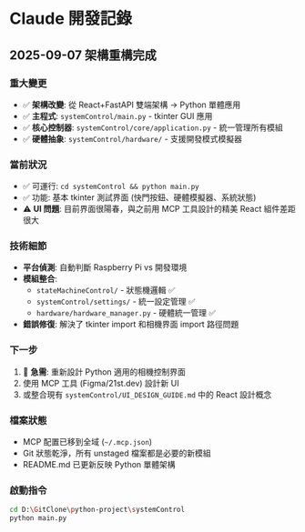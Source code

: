 # Claude 開發記錄

## 2025-09-07 架構重構完成

### 重大變更
- ✅ **架構改變**: 從 React+FastAPI 雙端架構 → Python 單體應用
- ✅ **主程式**: `systemControl/main.py` - tkinter GUI 應用
- ✅ **核心控制器**: `systemControl/core/application.py` - 統一管理所有模組
- ✅ **硬體抽象**: `systemControl/hardware/` - 支援開發模式模擬器

### 當前狀況
- ✅ 可運行: `cd systemControl && python main.py`
- ✅ 功能: 基本 tkinter 測試界面 (快門按鈕、硬體模擬器、系統狀態)
- ⚠️ **UI 問題**: 目前界面很陽春，與之前用 MCP 工具設計的精美 React 組件差距很大

### 技術細節
- **平台偵測**: 自動判斷 Raspberry Pi vs 開發環境
- **模組整合**: 
  - `stateMachineControl/` - 狀態機邏輯 ✅
  - `systemControl/settings/` - 統一設定管理 ✅
  - `hardware/hardware_manager.py` - 硬體統一管理 ✅
- **錯誤修復**: 解決了 tkinter import 和相機界面 import 路徑問題

### 下一步
1. 🎯 **急需**: 重新設計 Python 適用的相機控制界面
2. 使用 MCP 工具 (Figma/21st.dev) 設計新 UI
3. 或整合現有 `systemControl/UI_DESIGN_GUIDE.md` 中的 React 設計概念

### 檔案狀態
- MCP 配置已移到全域 (`~/.mcp.json`)
- Git 狀態乾淨，所有 unstaged 檔案都是必要的新模組
- README.md 已更新反映 Python 單體架構

### 啟動指令
```bash
cd D:\GitClone\python-project\systemControl
python main.py
```